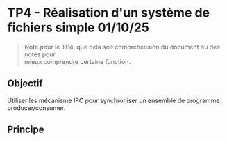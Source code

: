 # TP4 - Réalisation d'un système de fichiers simple 01/10/25
> Note pour le TP4, que cela soit compréhension du document ou des notes pour  
> mieux comprendre certaine fonction.

## Objectif
Utiliser les mécanisme IPC pour synchroniser un ensemble de programme producer/consumer.

## Principe
